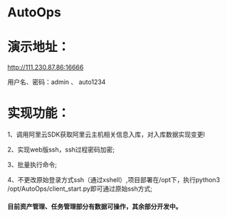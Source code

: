 # AutoOps


# 演示地址：
http://111.230.87.86:16666  

用户名、密码：admin  、 auto1234

# 实现功能：
1、调用阿里云SDK获取阿里云主机相关信息入库，对入库数据实现变更l    

2、实现web版ssh，ssh过程密码加密;  

3、批量执行命令;  

4、不更改原始登录方式ssh（通过xshell）,项目部署在/opt下，执行python3 /opt/AutoOps/client_start.py即可通过原始ssh方式;  

#### 目前资产管理、任务管理部分有数据可操作，其余部分开发中。


